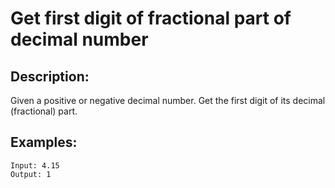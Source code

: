 # Get first digit of fractional part of decimal number

## Description:

Given a positive or negative decimal number. Get the first digit of its decimal (fractional) part.

## Examples:

```
Input: 4.15
Output: 1
```
